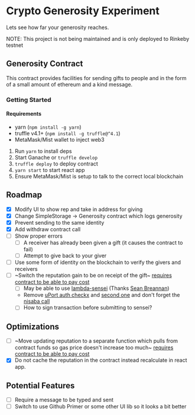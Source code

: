 # Crypto Generosity Experiment

Lets see how far your generosity reaches.

NOTE: This project is not being maintained and is only deployed to Rinkeby testnet

## Generosity Contract

This contract provides facilities for sending gifts to people and in the form of a small amount of ethereum and a kind message.

### Getting Started

#### Requirements
- yarn (`npm install -g yarn`)
- truffle v4.1+ (`npm install -g truffle@^4.1`)
- MetaMask/Mist wallet to inject web3

1. Run `yarn` to install deps
1. Start Ganache or `truffle develop`
1. `truffle deploy` to deploy contract
1. `yarn start` to start react app
1. Ensure MetaMask/Mist is setup to talk to the correct local blockchain

## Roadmap

- [x] Modify UI to show rep and take in address for giving
- [x] Change SimpleStorage -> Generosity contract which logs generosity
- [x] Prevent sending to the same identity
- [x] Add withdraw contract call
- [ ] Show proper errors
  -  [ ] A receiver has already been given a gift (it causes the contract to fail)
  -  [ ] Attempt to give back to your giver
- [ ] Use some form of identity on the blockchain to verify the givers and receivers
- [ ] ~Switch the reputation gain to be on receipt of the gift~ [requires contract to be able to pay cost](https://blog.ethereum.org/2015/12/24/understanding-serenity-part-i-abstraction/)
    - [ ] May be able to use [lambda-sensei](https://github.com/uport-project/lambda-sensui) (Thanks [Sean Breannan](https://www.linkedin.com/in/sbberk/))
    - Remove [uPort auth checkx](https://github.com/uport-project/lambda-sensui/blob/46123eea783096c4f43e140cde427849bce38265/src/handlers/relay.js#L86) and [second one](https://github.com/uport-project/lambda-sensui/blob/46123eea783096c4f43e140cde427849bce38265/src/handlers/fund.js#L91) and don't forget the [nisaba call](https://github.com/uport-project/lambda-sensui/blob/46123eea783096c4f43e140cde427849bce38265/src/handlers/fund.js#L31)
    - [ ] How to sign transaction before submitting to sensei?

## Optimizations
- [ ] ~Move updating reputation to a separate function which pulls from contract funds so gas price doesn't increase too much~ [requires contract to be able to pay cost](https://blog.ethereum.org/2015/12/24/understanding-serenity-part-i-abstraction/)
- [x] Do not cache the reputation in the contract instead recalculate in react app.

## Potential Features
- [ ] Require a message to be typed and sent
- [ ] Switch to use Github Primer or some other UI lib so it looks a bit better
